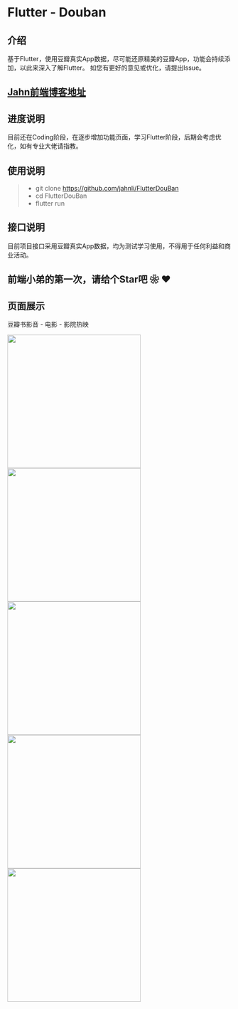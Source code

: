 # Flutter -  Douban

## 介绍
基于Flutter，使用豆瓣真实App数据，尽可能还原精美的豆瓣App，功能会持续添加，以此来深入了解Flutter。
如您有更好的意见或优化，请提出Issue。


## [Jahn前端博客地址](http://www.jahnli.cn)

## 进度说明
目前还在Coding阶段，在逐步增加功能页面，学习Flutter阶段，后期会考虑优化，如有专业大佬请指教。

## 使用说明

> * git clone https://github.com/jahnli/FlutterDouBan
> * cd FlutterDouBan
> * flutter run

## 接口说明
目前项目接口采用豆瓣真实App数据，均为测试学习使用，不得用于任何利益和商业活动。

## 前端小弟的第一次，请给个Star吧 ❀  ❤

## 页面展示
<div>
  <p>豆瓣书影音 - 电影 - 影院热映</p>
  <img src='https://github.com/jahnli/readme/blob/master/flutter_douban/movie.gif' width='300px'></img>
</div>
 <img src='https://github.com/jahnli/readme/blob/master/flutter_douban/movie_detail.gif' width='300px'></img>   <img src='https://github.com/jahnli/readme/blob/master/flutter_douban/movie_hot_detail.gif' width='300px'></img><img src='https://github.com/jahnli/readme/blob/master/flutter_douban/movie_show_detail.gif' width='300px'></img><img src='https://github.com/jahnli/readme/blob/master/flutter_douban/movie_top_week_praise.gif' width='300px'></img>

